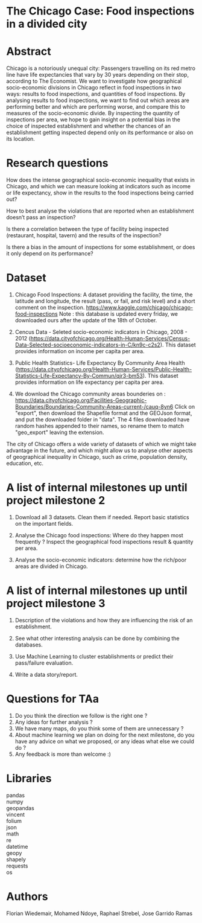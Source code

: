 # The Chicago Case: Food inspections in a divided city

# Abstract
Chicago is a notoriously unequal city: Passengers travelling on its red metro line have life expectancies that vary by 30 years depending on their stop, according to The Economist. We want to investigate how geographical socio-economic divisions in Chicago reflect in food inspections in two ways: results to food inspections, and quantities of food inspections. By analysing results to food inspections, we want to find out which areas are performing better and which are performing worse, and compare this to measures of the socio-economic divide. By inspecting the quantity of inspections per area, we hope to gain insight on a potential bias in the choice of inspected establishment and whether the chances of an establishment getting inspected depend only on its performance or also on its location.


# Research questions
How does the intense geographical socio-economic inequality that exists in Chicago, and which we can measure looking at indicators such as income or life expectancy, show in the results to the food inspections being carried out?  

How to best analyse the violations that are reported when an establishment doesn’t pass an inspection?

Is there a correlation between the type of facility being inspected (restaurant, hospital, tavern) and the results of the inspection?

Is there a bias in the amount of inspections for some establishment, or does it only depend on its performance?

# Dataset
1) Chicago Food Inspections: A dataset providing the facility, the time, the latitude and longitude, the result (pass, or fail, and risk level) and a short comment on the inspection.
https://www.kaggle.com/chicago/chicago-food-inspections
Note : this database is updated every friday, we downloaded ours after the update of the 18th of October.

2) Cencus Data - Seleted socio-economic indicators in Chicago, 2008 - 2012 (https://data.cityofchicago.org/Health-Human-Services/Census-Data-Selected-socioeconomic-indicators-in-C/kn9c-c2s2). This dataset provides information on income per capita per area.

3) Public Health Statistics- Life Expectancy By Community Area Health (https://data.cityofchicago.org/Health-Human-Services/Public-Health-Statistics-Life-Expectancy-By-Commun/qjr3-bm53). This dataset provides information on life expectancy per capita per area.

4) We download the Chicago community areas bounderies on :
https://data.cityofchicago.org/Facilities-Geographic-Boundaries/Boundaries-Community-Areas-current-/cauq-8yn6
Click on "export", then download the Shapefile format and the GEOJson format, and put the downloaded folder in "data". The 4 files downloaded have random hashes appended to their names, so rename them to match "geo_export" leaving the extension.

The city of Chicago offers a wide variety of datasets of which we might take advantage in the future, and which might allow us to analyse other aspects of geographical inequality in Chicago, such as crime, population density, education, etc.

# A list of internal milestones up until project milestone 2
1) Download all 3 datasets. Clean them if needed. Report basic statistics on the important fields.

2) Analyse the Chicago food inspections: Where do they happen most frequently ? Inspect the geographical food inspections result & quantity per area.

3) Analyse the socio-economic indicators: determine how the rich/poor areas are divided in Chicago.

# A list of internal milestones up until project milestone 3
1) Description of the violations and how they are influencing the risk of an establishment.

2) See what other interesting analysis can be done by combining the databases.

3) Use Machine Learning to cluster establishments or predict their pass/failure evaluation.

4) Write a data story/report.

# Questions for TAa
1) Do you think the direction we follow is the right one ?
2) Any ideas for further analysis ?
3) We have many maps, do you think some of them are unnecessary ?
4) About machine learning we plan on doing for the next milestone, do you have any advice on what we proposed, or any ideas what else we could do ?
5) Any feedback is more than welcome :) 

# Libraries
pandas \
numpy \
geopandas \
vincent \
folium \
json \
math \
re \
datetime \
geopy \
shapely \
requests \
os

# Authors
Florian Wiedemair, Mohamed Ndoye, Raphael Strebel, Jose Garrido Ramas